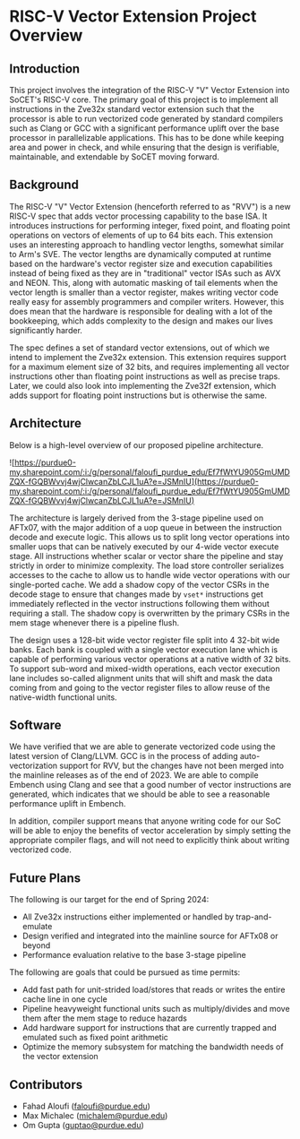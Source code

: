 # RISC-V Vector Extension Project Overview

## Introduction

This project involves the integration of the RISC-V "V" Vector Extension into SoCET's RISC-V core. The primary goal of this project is to implement all instructions in the Zve32x standard vector extension such that the processor is able to run vectorized code generated by standard compilers such as Clang or GCC with a significant performance uplift over the base processor in parallelizable applications. This has to be done while keeping area and power in check, and while ensuring that the design is verifiable, maintainable, and extendable by SoCET moving forward.


## Background

The RISC-V "V" Vector Extension (henceforth referred to as "RVV") is a new RISC-V spec that adds vector processing capability to the base ISA. It introduces instructions for performing integer, fixed point, and floating point operations on vectors of elements of up to 64 bits each. This extension uses an interesting approach to handling vector lengths, somewhat similar to Arm's SVE. The vector lengths are dynamically computed at runtime based on the hardware's vector register size and execution capabilities instead of being fixed as they are in "traditional" vector ISAs such as AVX and NEON. This, along with automatic masking of tail elements when the vector length is smaller than a vector register, makes writing vector code really easy for assembly programmers and compiler writers. However, this does mean that the hardware is responsible for dealing with a lot of the bookkeeping, which adds complexity to the design and makes our lives significantly harder.

The spec defines a set of standard vector extensions, out of which we intend to implement the Zve32x extension. This extension requires support for a maximum element size of 32 bits, and requires implementing all vector instructions other than floating point instructions as well as precise traps. Later, we could also look into implementing the Zve32f extension, which adds support for floating point instructions but is otherwise the same.


## Architecture

Below is a high-level overview of our proposed pipeline architecture.

![https://purdue0-my.sharepoint.com/:i:/g/personal/faloufi_purdue_edu/Ef7fWtYU905GmUMDZQX-fGQBWvvj4wjClwcanZbLCJL1uA?e=JSMnIU](https://purdue0-my.sharepoint.com/:i:/g/personal/faloufi_purdue_edu/Ef7fWtYU905GmUMDZQX-fGQBWvvj4wjClwcanZbLCJL1uA?e=JSMnIU)

The architecture is largely derived from the 3-stage pipeline used on AFTx07, with the major addition of a uop queue in between the instruction decode and execute logic. This allows us to split long vector operations into smaller uops that can be natively executed by our 4-wide vector execute stage. All instructions whether scalar or vector share the pipeline and stay strictly in order to minimize complexity. The load store controller serializes accesses to the cache to allow us to handle wide vector operations with our single-ported cache. We add a shadow copy of the vector CSRs in the decode stage to ensure that changes made by `vset*` instructions get immediately reflected in the vector instructions following them without requiring a stall. The shadow copy is overwritten by the primary CSRs in the mem stage whenever there is a pipeline flush.

The design uses a 128-bit wide vector register file split into 4 32-bit wide banks. Each bank is coupled with a single vector execution lane which is capable of performing various vector operations at a native width of 32 bits. To support sub-word and mixed-width operations, each vector execution lane includes so-called alignment units that will shift and mask the data coming from and going to the vector register files to allow reuse of the native-width functional units.

## Software

We have verified that we are able to generate vectorized code using the latest version of Clang/LLVM. GCC is in the process of adding auto-vectorization support for RVV, but the changes have not been merged into the mainline releases as of the end of 2023. We are able to compile Embench using Clang and see that a good number of vector instructions are generated, which indicates that we should be able to see a reasonable performance uplift in Embench.

In addition, compiler support means that anyone writing code for our SoC will be able to enjoy the benefits of vector acceleration by simply setting the appropriate compiler flags, and will not need to explicitly think about writing vectorized code.

## Future Plans

The following is our target for the end of Spring 2024:
- All Zve32x instructions either implemented or handled by trap-and-emulate
- Design verified and integrated into the mainline source for AFTx08 or beyond
- Performance evaluation relative to the base 3-stage pipeline

The following are goals that could be pursued as time permits:
- Add fast path for unit-strided load/stores that reads or writes the entire cache line in one cycle
- Pipeline heavyweight functional units such as multiply/divides and move them after the mem stage to reduce hazards
- Add hardware support for instructions that are currently trapped and emulated such as fixed point arithmetic
- Optimize the memory subsystem for matching the bandwidth needs of the vector extension

## Contributors

- Fahad Aloufi (faloufi@purdue.edu)
- Max Michalec (michalem@purdue.edu)
- Om Gupta (guptao@purdue.edu)
